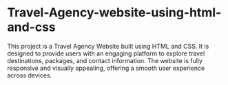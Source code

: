 # Travel-Agency-website-using-html-and-css

This project is a Travel Agency Website built using HTML and CSS.
It is designed to provide users with an engaging platform to explore travel destinations, packages, and contact information. The website is fully responsive and visually appealing, offering a smooth user experience across devices.
